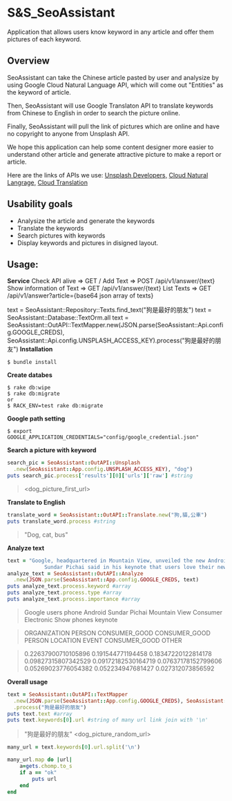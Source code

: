 # S&S_SeoAssistant
Application that allows users know keyword in any article and offer them pictures of each keyword.

## Overview
SeoAssistant can take the Chinese article pasted by user and analysize by using Google Cloud Natural Language API, which will come out "Entities" as the keyword of article.

Then, SeoAssistant will use Google Translaton API to translate keywords from Chinese to English in order to search the picture online.

Finally, SeoAssistant will pull the link of pictures which are online and have no copyright to anyone from Unsplash API.

We hope this application can help some content designer more easier to understand other article and generate attractive picture to make a report or article.

Here are the links of APIs we use:
[Unsplash Developers,](https://unsplash.com/developers)
[Cloud Natural Langrage,](https://cloud.google.com/natural-language/docs/quickstart-client-libraries#client-libraries-usage-ruby)
[Cloud Translation](https://cloud.google.com/translate/docs/quickstart-client-libraries)

## Usability goals
* Analysize the article and generate the keywords
* Translate the keywords
* Search pictures with keywords
* Display keywords and pictures in disigned layout.

## Usage:

**Service**
Check API alive => GET /
Add Text => POST /api/v1/answer/{text}
Show information of Text => GET /api/v1/answer/{text}
List Texts => GET /api/v1/answer?article={base64 json array of texts}

text = SeoAssistant::Repository::Texts.find_text("狗是最好的朋友")
text = SeoAssistant::Database::TextOrm.all
text = SeoAssistant::OutAPI::TextMapper.new(JSON.parse(SeoAssistant::Api.config.GOOGLE_CREDS), SeoAssistant::Api.config.UNSPLASH_ACCESS_KEY).process("狗是最好的朋友")
**Installation**
```
$ bundle install
```

**Create databes**
```
$ rake db:wipe
$ rake db:migrate
or
$ RACK_ENV=test rake db:migrate
```

**Google path setting**
```
$ export GOOGLE_APPLICATION_CREDENTIALS="config/google_credential.json"
```


**Search a picture with keyword**
```ruby
search_pic = SeoAssistant::OutAPI::Unsplash
  .new(SeoAssistant::App.config.UNSPLASH_ACCESS_KEY), "dog")
puts search_pic.process['results'][0]['urls']['raw'] #string
```
> <dog_picture_first_url>

**Translate to English**
```ruby
translate_word = SeoAssistant::OutAPI::Translate.new("狗,貓,公車")
puts translate_word.process #string
```
> "Dog, cat, bus"

**Analyze text**
```ruby
text = "Google, headquartered in Mountain View, unveiled the new Android phone at the Consumer Electronic Show./
            Sundar Pichai said in his keynote that users love their new Android phones."
analyze_text = SeoAssistant::OutAPI::Analyze
  .new(JSON.parse(SeoAssistant::App.config.GOOGLE_CREDS, text)
puts analyze_text.process.keyword #array
puts analyze_text.process.type #array
puts analyze_text.process.importance #array
```
> Google   users   phone   Android   Sundar Pichai   Mountain View   Consumer Electronic Show   phones   keynote

> ORGANIZATION   PERSON   CONSUMER_GOOD   CONSUMER_GOOD   PERSON   LOCATION   EVENT   CONSUMER_GOOD   OTHER

> 0.22637900710105896   0.191544771194458   0.18347220122814178   0.09827315807342529   0.09172182530164719   0.07637178152799606   0.05269023776054382   0.052234947681427   0.027312073856592


**Overall usage**
```ruby
text = SeoAssistant::OutAPI::TextMapper
  .new(JSON.parse(SeoAssistant::App.config.GOOGLE_CREDS), SeoAssistant::App.config.UNSPLASH_ACCESS_KEY)
  .process("狗是最好的朋友")
puts text.text #array
puts text.keywords[0].url #string of many url link join with '\n'
```
> "狗是最好的朋友"
> <dog_picture_random_url>

```ruby
many_url = text.keywords[0].url.split('\n')

many_url.map do |url|
    a=gets.chomp.to_s
    if a == "ok"
        puts url
    end
end
```